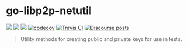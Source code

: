 go-libp2p-netutil
==================

[![](https://img.shields.io/badge/made%20by-Protocol%20Labs-blue.svg?style=flat-square)](https://protocol.ai)
[![](https://img.shields.io/badge/project-libp2p-yellow.svg?style=flat-square)](http://libp2p.io/)
[![](https://img.shields.io/badge/freenode-%23libp2p-yellow.svg?style=flat-square)](http://webchat.freenode.net/?channels=%23libp2p)
[![codecov](https://codecov.io/gh/libp2p/go-libp2p-netutil/branch/master/graph/badge.svg)](https://codecov.io/gh/libp2p/go-libp2p-netutil)
[![Travis CI](https://travis-ci.org/libp2p/go-libp2p-netutil.svg?branch=master)](https://travis-ci.org/libp2p/go-libp2p-netutil)
[![Discourse posts](https://img.shields.io/discourse/https/discuss.libp2p.io/posts.svg)](https://discuss.libp2p.io)

> Utility methods for creating public and private keys for use in tests.
